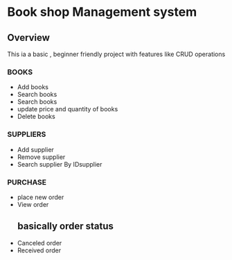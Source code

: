 <h1>Book shop Management system</h1>
<h2>Overview</h2>
<p>This ia a basic , beginner friendly project with features like CRUD operations</p>
<h3>BOOKS</h3>
<ul>
  <li>Add books</li>
  <li>Search books</li>
  <li>Search books</li>
  <li>update price and quantity of books</li>
  <li>Delete books</li>
</ul>
<h3>SUPPLIERS</h3>
<ul>
  <li>Add supplier</li>
  <li>Remove supplier</li>
  <li>Search supplier By IDsupplier</li>
</ul>
<h3>PURCHASE</h3>
<ul>
  <li>place new order</li>
  <li> View order</li>
   <h2>basically order status</h2>
  <li>Canceled order</li> 
  <li> Received order</li>
 
</ul>
